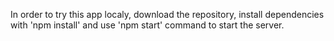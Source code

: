In order to try this app localy, download the repository, install dependencies with 'npm install' and use 'npm start' command to start the server.

